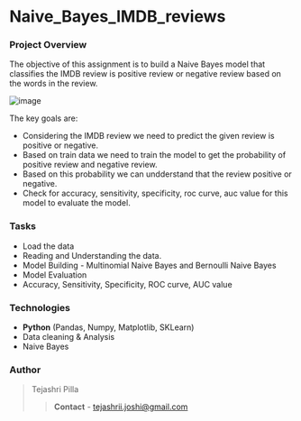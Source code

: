 # Naive_Bayes_IMDB_reviews

### Project Overview

The objective of this assignment is to build a Naive Bayes model that classifies the IMDB review is positive review or negative review based on the words in the review.

![image](https://github.com/user-attachments/assets/8bf87238-9a73-4bd4-8c5e-8bb08eaa31cb)

The key goals are:
- Considering the IMDB review we need to predict the given review is positive or negative.
- Based on train data we need to train the model to get the probability of positive review and negative review.
- Based on this probability we can undderstand that the review positive or negative.
- Check for accuracy, sensitivity, specificity, roc curve, auc value for this model to evaluate the model.

### Tasks

- Load the data
- Reading and Understanding the data.
- Model Building - Multinomial Naive Bayes and Bernoulli Naive Bayes
- Model Evaluation
- Accuracy, Sensitivity, Specificity, ROC curve, AUC value

### Technologies
- **Python** (Pandas, Numpy, Matplotlib, SKLearn)
- Data cleaning & Analysis
- Naive Bayes 

### Author
 > Tejashri Pilla
 >> **Contact** - tejashrii.joshi@gmail.com
